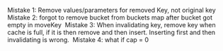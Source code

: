 Mistake 1: Remove values/parameters for removed Key, not original key
​
Mistake 2: forgot to remove bucket from buckets map after bucket got empty in moveKey
​
Mistake 3: When invalidating key, remove key when cache is full, if it is then remove and then insert.  Inserting first and then invalidating is wrong.
​
Mistake 4: what if cap = 0
​
​